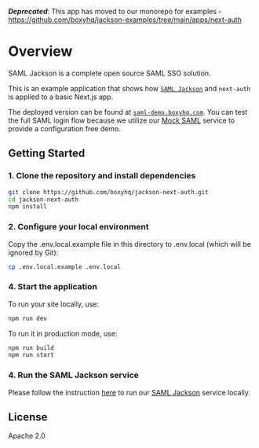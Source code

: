 _**Deprecated**_: This app has moved to our monorepo for examples - https://github.com/boxyhq/jackson-examples/tree/main/apps/next-auth

# Overview

SAML Jackson is a complete open source SAML SSO solution.

This is an example application that shows how [`SAML Jackson`](https://github.com/boxyhq/jackson) and `next-auth` is applied to a basic Next.js app.

The deployed version can be found at [`saml-demo.boxyhq.com`](https://saml-demo.boxyhq.com). You can test the full SAML login flow because we utilize our [Mock SAML](https://mocksaml.com/) service to provide a configuration free demo.

## Getting Started

### 1. Clone the repository and install dependencies

```bash
git clone https://github.com/boxyhq/jackson-next-auth.git
cd jackson-next-auth
npm install
```

### 2. Configure your local environment

Copy the .env.local.example file in this directory to .env.local (which will be ignored by Git):

```bash
cp .env.local.example .env.local
```

### 4. Start the application

To run your site locally, use:

```bash
npm run dev
```

To run it in production mode, use:

```bash
npm run build
npm run start
```

### 4. Run the SAML Jackson service

Please follow the instruction [here](https://boxyhq.com/docs/jackson/local-development) to run our [SAML Jackson](https://github.com/boxyhq/jackson) service locally.

## License

Apache 2.0
